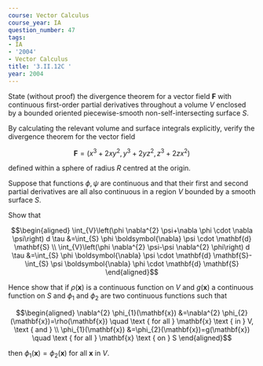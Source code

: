 ```yaml
---
course: Vector Calculus
course_year: IA
question_number: 47
tags:
- IA
- '2004'
- Vector Calculus
title: '3.II.12C '
year: 2004
---
```



State (without proof) the divergence theorem for a vector field $\mathbf{F}$ with continuous first-order partial derivatives throughout a volume $V$ enclosed by a bounded oriented piecewise-smooth non-self-intersecting surface $S$.

By calculating the relevant volume and surface integrals explicitly, verify the divergence theorem for the vector field

$$\mathbf{F}=\left(x^{3}+2 x y^{2}, y^{3}+2 y z^{2}, z^{3}+2 z x^{2}\right)$$

defined within a sphere of radius $R$ centred at the origin.

Suppose that functions $\phi, \psi$ are continuous and that their first and second partial derivatives are all also continuous in a region $V$ bounded by a smooth surface $S$.

Show that

$$\begin{aligned}
\int_{V}\left(\phi \nabla^{2} \psi+\nabla \phi \cdot \nabla \psi\right) d \tau &=\int_{S} \phi \boldsymbol{\nabla} \psi \cdot \mathbf{d} \mathbf{S} \\
\int_{V}\left(\phi \nabla^{2} \psi-\psi \nabla^{2} \phi\right) d \tau &=\int_{S} \phi \boldsymbol{\nabla} \psi \cdot \mathbf{d} \mathbf{S}-\int_{S} \psi \boldsymbol{\nabla} \phi \cdot \mathbf{d} \mathbf{S}
\end{aligned}$$

Hence show that if $\rho(\mathbf{x})$ is a continuous function on $V$ and $g(\mathbf{x})$ a continuous function on $S$ and $\phi_{1}$ and $\phi_{2}$ are two continuous functions such that

$$\begin{aligned}
\nabla^{2} \phi_{1}(\mathbf{x}) &=\nabla^{2} \phi_{2}(\mathbf{x})=\rho(\mathbf{x}) \quad \text { for all } \mathbf{x} \text { in } V, \text { and } \\
\phi_{1}(\mathbf{x}) &=\phi_{2}(\mathbf{x})=g(\mathbf{x}) \quad \text { for all } \mathbf{x} \text { on } S
\end{aligned}$$

then $\phi_{1}(\mathbf{x})=\phi_{2}(\mathbf{x})$ for all $\mathbf{x}$ in $V$.